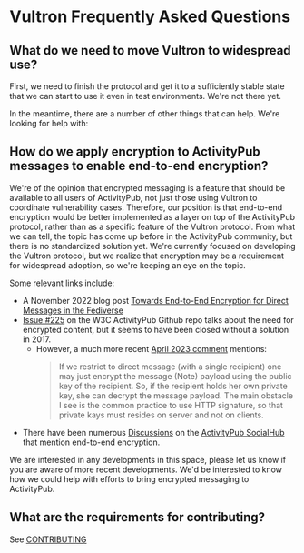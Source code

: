 # Vultron Frequently Asked Questions

## What do we need to move Vultron to widespread use?

First, we need to finish the protocol and get it to a sufficiently stable state that we can start to use it even in 
test environments.  We're not there yet.

In the meantime, there are a number of other things that can help. We're looking for help with:


## How do we apply encryption to ActivityPub messages to enable end-to-end encryption?

We're of the opinion that encrypted messaging is a feature that should be available to all users of
ActivityPub, not just those using Vultron to coordinate vulnerability cases.
Therefore, our position is that end-to-end encryption would be better implemented as a layer on top of the ActivityPub
protocol, rather
than as a specific feature of the Vultron protocol.
From what we can tell, the topic has come up before in the ActivityPub community, but there is no
standardized solution yet.
We're currently focused on developing the Vultron protocol, but we realize that encryption may be a requirement for
widespread adoption, so we're keeping an eye on the topic.

Some relevant links include:

- A November 2022 blog
  post [Towards End-to-End Encryption for Direct Messages in the Fediverse](https://soatok.blog/2022/11/22/towards-end-to-end-encryption-for-direct-messages-in-the-fediverse/)
- [Issue #225](https://github.com/w3c/activitypub/issues/225) on the W3C ActivityPub Github repo talks about the
  need for encrypted content, but it seems to have been closed without a solution in 2017.
    - However, a much more
      recent [April 2023 comment](https://github.com/w3c/activitypub/issues/225#issuecomment-1493887382)
      mentions:
      > If we restrict to direct message (with a single recipient) one may just encrypt the message (Note) payload using
      the
      public key of the recipient. So, if the recipient holds her own private key, she can decrypt the message payload.
      The
      main obstacle I see is the common practice to use HTTP signature, so that private kays must resides on server and
      not
      on clients.
- There have been numerous [Discussions](https://socialhub.activitypub.rocks/search?q=end+to+end+encryption) on the
  [ActivityPub SocialHub](https://socialhub.activitypub.rocks/) that mention end-to-end encryption.

We are interested in any developments in this space, please let us know if you are aware of more recent developments.
We'd be interested to know how we could help with efforts to bring encrypted messaging to ActivityPub.

## What are the requirements for contributing?

See [CONTRIBUTING](about/contributing.md)

